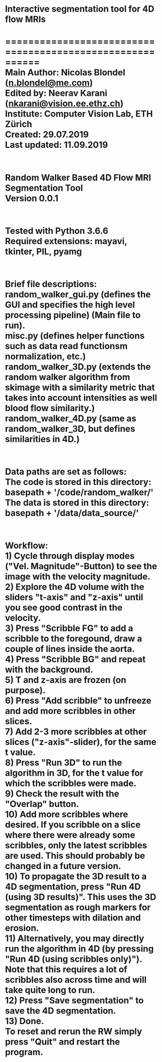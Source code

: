 # Interactive segmentation tool for 4D flow MRIs

==========================================================
<br />Main Author: Nicolas Blondel (n.blondel@me.com)
<br />Edited by: Neerav Karani (nkarani@vision.ee.ethz.ch)
<br />Institute: Computer Vision Lab, ETH Zürich
<br />Created: 29.07.2019
<br />Last updated: 11.09.2019
==========================================================
<br />Random Walker Based 4D Flow MRI Segmentation Tool
<br />Version 0.0.1
==========================================================
<br />Tested with Python 3.6.6
<br />Required extensions: mayavi, tkinter, PIL, pyamg
=========================================================
<br />Brief file descriptions:
<br />random_walker_gui.py (defines the GUI and specifies the high level processing pipeline) (Main file to run).
<br />misc.py (defines helper functions such as data read functionsm normalization, etc.)
<br />random_walker_3D.py (extends the random walker algorithm from skimage with a similarity metric that takes into account intensities as well blood flow similarity.)
<br />random_walker_4D.py (same as random_walker_3D, but defines similarities in 4D.)
==========================================================
<br />Data paths are set as follows:
<br />The code is stored in this directory: basepath + '/code/random_walker/'
<br />The data is stored in this directory: basepath + '/data/data_source/'
==========================================================
<br />Workflow:
<br />1) Cycle through display modes ("Vel. Magnitude"-Button) to see the image with the velocity magnitude.
<br />2) Explore the 4D volume with the sliders "t-axis" and "z-axis" until you see good contrast in the velocity.
<br />3) Press "Scribble FG" to add a scribble to the foregound, draw a couple of lines inside the aorta.
<br />4) Press "Scribble BG" and repeat with the background.
<br />5) T and z-axis are frozen (on purpose).
<br />6) Press "Add scribble" to unfreeze and add more scribbles in other slices.
<br />7) Add 2-3 more scribbles at other slices ("z-axis"-slider), for the same t value.
<br />8) Press "Run 3D" to run the algorithm in 3D, for the t value for which the scribbles were made.
<br />9) Check the result with the "Overlap" button.
<br />10) Add more scribbles where desired. If you scribble on a slice where there were already some scribbles, only the latest scribbles are used. This should probably be changed in a future version.
<br />10) To propagate the 3D result to a 4D segmentation, press "Run 4D (using 3D results)". This uses the 3D segmentation as rough markers for other timesteps with dilation and erosion.
<br />11) Alternatively, you may directly run the algorithm in 4D (by pressing "Run 4D (using scribbles only)"). Note that this requires a lot of scribbles also across time and will take quite long to run.
<br />12) Press "Save segmentation" to save the 4D segmentation.
<br />13) Done.
<br />To reset and rerun the RW simply press "Quit" and restart the program.
==========================================================
